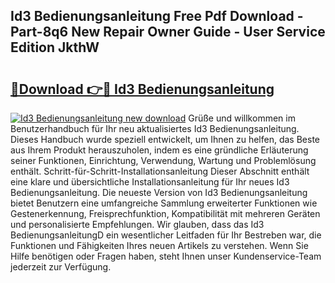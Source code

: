 ## Id3 Bedienungsanleitung Free Pdf Download - Part-8q6 New Repair Owner Guide - User Service Edition JkthW

# <h2><a href="http://df46og.blite.top/?on=Id3+Bedienungsanleitung">🔗Download 👉🔴 Id3 Bedienungsanleitung</a></h2>

[![Id3 Bedienungsanleitung new download](https://i.imgur.com/lujVjoI.png)](http://df46og.blite.top/?on=Id3+Bedienungsanleitung)
Grüße und willkommen im Benutzerhandbuch für Ihr neu aktualisiertes Id3 Bedienungsanleitung. Dieses Handbuch wurde speziell entwickelt, um Ihnen zu helfen, das Beste aus Ihrem Produkt herauszuholen, indem es eine gründliche Erläuterung seiner Funktionen, Einrichtung, Verwendung, Wartung und Problemlösung enthält. Schritt-für-Schritt-Installationsanleitung Dieser Abschnitt enthält eine klare und übersichtliche Installationsanleitung für Ihr neues Id3 Bedienungsanleitung. Die neueste Version von Id3 Bedienungsanleitung bietet Benutzern eine umfangreiche Sammlung erweiterter Funktionen wie Gestenerkennung, Freisprechfunktion, Kompatibilität mit mehreren Geräten und personalisierte Empfehlungen. Wir glauben, dass das Id3 BedienungsanleitungD ein wesentlicher Leitfaden für Ihr Bestreben war, die Funktionen und Fähigkeiten Ihres neuen Artikels zu verstehen. Wenn Sie Hilfe benötigen oder Fragen haben, steht Ihnen unser Kundenservice-Team jederzeit zur Verfügung.
